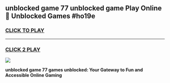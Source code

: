 
## unblocked game 77 unblocked game Play Online 👋 Unblocked Games #ho19e
<h3>
<a href="https://premium.freeplayer.one?title=unblocked_game_77&ref=21F">CLICK TO PLAY</a></h3>
<hr>

<h3>
<a href="https://premium.freeplayer.one?title=unblocked_game_77&ref=21F">CLICK 2 PLAY</a>
  
</h3>

<a href="https://premium.freeplayer.one?title=unblocked_game_77&ref=21F/"><img src="https://clearcache.store/games.png"></a>


**unblocked game 77 games unblocked: Your Gateway to Fun and Accessible Online Gaming**
